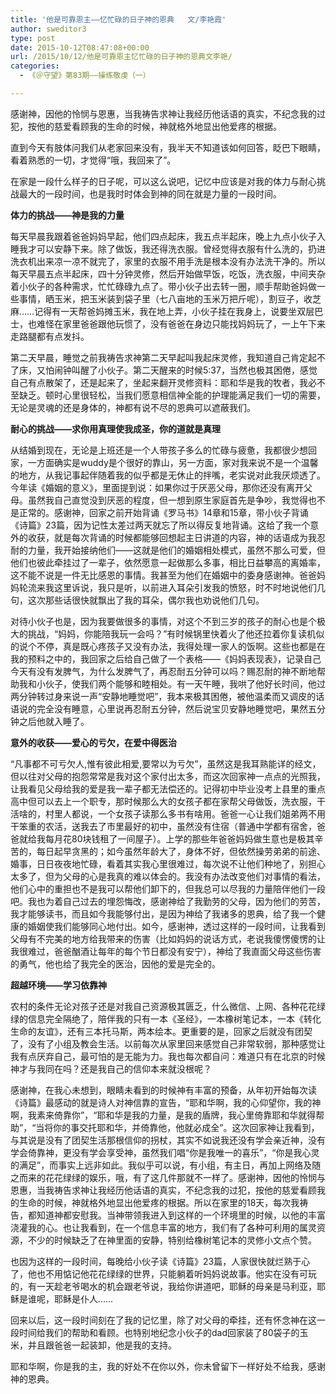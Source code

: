 ```yaml
---
title: '他是可靠恩主——忆忙碌的日子神的恩典   文/李艳霞'
author: sweditor3
type: post
date: 2015-10-12T08:47:08+00:00
url: /2015/10/12/他是可靠恩主忆忙碌的日子神的恩典文李艳/
categories:
  - 《＠守望》第83期——操练敬虔（一）

---
```

感谢神，因他的怜悯与恩惠，当我祷告求神让我经历他话语的真实，不纪念我的过犯，按他的慈爱看顾我的生命的时候，神就格外地显出他爱疼的根据。 

<!--more-->

直到今天有肢体问我们从老家回来没有，我半天不知道该如何回答，眨巴下眼睛，看着熟悉的一切，才觉得&ldquo;哦，我回来了&rdquo;。 

在家是一段什么样子的日子呢，可以这么说吧，记忆中应该是对我的体力与耐心挑战最大的一段时间，也是我时时体会到神的同在就是力量的一段时间。 

**体力的挑战&mdash;&mdash;神是我的力量** 

每天早晨我跟着爸爸妈妈早起，他们四点起床，我五点半起床，晚上九点小伙子入睡我才可以安静下来。除了做饭，我还得洗衣服。曾经觉得衣服有什么洗的，扔进洗衣机出来凉一凉不就完了，家里的衣服不用手洗是根本没有办法洗干净的。所以每天早晨五点半起床，四十分钟灵修，然后开始做早饭，吃饭，洗衣服，中间夹杂着小伙子的各种需求，忙忙碌碌九点了。带小伙子出去转一圈，顺手帮助爸妈做一些事情，晒玉米，把玉米装到袋子里（七八亩地的玉米万把斤呢），割豆子，收芝麻&hellip;&hellip;记得有一天帮爸妈摊玉米，我在地上弄，小伙子挂在我身上，说要坐双层巴士，也难怪在家里爸爸跟他玩惯了，没有爸爸在身边只能找妈妈玩了，一上午下来走路腿都有点发抖。 

第二天早晨，睡觉之前我祷告求神第二天早起叫我起床灵修，我知道自己肯定起不了床，又怕闹钟叫醒了小伙子。第二天醒来的时候5:37，当然也极其困倦，感觉自己有点散架了，还是起来了，坐起来翻开灵修资料：耶和华是我的牧者，我必不至缺乏。顿时心里很轻松，当我们愿意相信神全能的护理能满足我们一切的需要，无论是灵魂的还是身体的，神都有说不尽的恩典可以遮蔽我们。 

**耐心的挑战&mdash;&mdash;求你用真理使我成圣，你的道就是真理** 

从结婚到现在，无论是上班还是一个人带孩子多么的忙碌与疲惫，我都很少想回家，一方面确实是wuddy是个很好的靠山，另一方面，家对我来说不是一个温馨的地方，从我记事起伴随着我的似乎都是无休止的拌嘴，老实说对此我厌烦透了。今年读《婚姻的意义》，里面提到说：如果你过于厌恶父母，那你还没有离开父母。虽然我自己直觉没到厌恶的程度，但一想到原生家庭首先是争吵，我觉得也不是正常的。感谢神，回家之前开始背诵《罗马书》14章和15章，带小伙子背诵《诗篇》23篇，因为记性太差过两天就忘了所以得反复地背诵。这给了我一个意外的收获，就是每次背诵的时候都能够回想起主日讲道的内容，神的话语成为我忍耐的力量，我开始接纳他们&mdash;&mdash;这就是他们的婚姻相处模式，虽然不那么可爱，但他们也彼此牵挂过了一辈子，依然愿意一起做那么多事，相比日益攀高的离婚率，这不能不说是一件无比感恩的事情。我甚至为他们在婚姻中的委身感谢神。爸爸妈妈轮流来我这里诉说，我只是听，以前进入耳朵引发我的愤怒，时不时地说他们几句，这次那些话很快就飘出了我的耳朵，偶尔我也劝说他们几句。 

对待小伙子也是，因为我要做很多的事情，对这个不到三岁的孩子的耐心也是个极大的挑战，&ldquo;妈妈，你能陪我玩一会吗？&rdquo;有时候锅里快着火了他还拉着你复读机似的说个不停，真是既心疼孩子又没有办法，我得处理一家人的饭啊。这些也都是在我的预料之中的，我回家之后给自己做了一个表格&mdash;&mdash;《妈妈表现表》，记录自己今天有没有发脾气，为什么发脾气了，再忍耐五分钟可以吗？赐忍耐的神不断地帮助我和小伙子，使我们两个能够和睦相处。有一天午睡，我哄了他好长时间，他过两分钟转过身来说一声&ldquo;安静地睡觉吧&rdquo;，我本来极其困倦，被他温柔而又调皮的话语说的完全没有睡意，心里说再忍耐五分钟，然后说宝贝安静地睡觉吧，果然五分钟之后他就入睡了。 

**意外的收获&mdash;&mdash;爱心的亏欠，在爱中得医治** 

&ldquo;凡事都不可亏欠人,惟有彼此相爱,要常以为亏欠&rdquo;，虽然这是我耳熟能详的经文，但以往对父母的抱怨常常是我对这个家付出太多，而这次回家神一点点的光照我，让我看见父母给我的爱是我一辈子都无法偿还的。记得初中毕业没考上县里的重点高中但可以去上一个职专，那时候那么大的女孩子都在家帮父母做饭，洗衣服，干活啥的，村里人都说，一个女孩子读那么多书有啥用。爸爸一心让我们姐弟两不用干笨重的农活，送我去了市里最好的初中，虽然没有住宿（普通中学都有宿舍，爸爸就给我每月花80块钱租了一间屋子）。上学的那些年爸爸妈妈做生意也是极其辛苦的，每日起早贪黑的；如今虽然年龄大了，身体不好，但依然操劳弟弟的前途、婚事，日日夜夜地忙碌，看着其实我心里很难过，每次说不让他们种地了，别担心太多了，但为父母的心是我真的难以体会的。我没有办法改变他们对事情的看法，他们心中的重担也不是我可以帮他们卸下的，但我总可以尽我的力量陪伴他们一段吧。我也为着自己过去的埋怨悔改，感谢神给了我勤劳的父母，因为他们的劳苦，我才能够读书，而且如今我能够付出，是因为神给了我诸多的恩典，给了我一个健康的婚姻使我们能够同心地付出。如今，感谢神，透过这样的一段时间，让我看到父母有不完美的地方给我带来的伤害（比如妈妈的说话方式，老说我傻愣傻愣的让我很难过，爸爸酗酒让每年的每个节日都没有安宁），神给了我直面父母这些伤害的勇气，他也给了我完全的医治，因他的爱是完全的。 

**超越环境&mdash;&mdash;学习依靠神** 

农村的条件无论对孩子还是对我自己资源极其匮乏，什么微信、上网、各种花花绿绿的信息完全隔绝了，陪伴我的只有一本《圣经》，一本橡树笔记本，一本《转化生命的友谊》，还有三本托马斯，两本绘本。更重要的是，回家之后就没有团契了，没有了小组及教会生活。以前每次从家里回来感觉自己非常软弱，那种感觉让我有点厌弃自己，最可怕的是无能为力。我也每次都自问：难道只有在北京的时候神才与我同在吗？还是我自己的信仰本来就没根呢？ 

感谢神，在我心未想到，眼睛未看到的时候神有丰富的预备，从年初开始每次读《诗篇》最感动的就是诗人对神信靠的宣告，&ldquo;耶和华啊，我的心仰望你，我的神啊，我素来倚靠你&rdquo;，&ldquo;耶和华是我的力量，是我的盾牌，我心里倚靠耶和华就得帮助&rdquo;，&ldquo;当将你的事交托耶和华，并倚靠他，他就必成全&rdquo;。这次回家神让我看到，与其说是没有了团契生活那根信仰的拐杖，其实不如说我还没有学会亲近神，没有学会倚靠神，更没有学会享受神，虽然我们唱&ldquo;你是我唯一的喜乐&rdquo;，&ldquo;你是我心灵的满足&rdquo;，而事实上远非如此。我似乎可以说，有小组，有主日，再加上网络及随之而来的花花绿绿的娱乐，哦，有了这几件那就不一样了。感谢神，因他的怜悯与恩惠，当我祷告求神让我经历他话语的真实，不纪念我的过犯，按他的慈爱看顾我的生命的时候，神就格外地显出他爱疼的根据。所以在家里的18天，每次我祷告，都知道神都安慰我。当神带领我进入到这样的一个环境里的时候，以他的丰富浇灌我的心。也让我看到，在一个信息丰富的地方，我们有了各种可利用的属灵资源，不少的时候缺乏了在神里面的安静，特别给橡树笔记本的灵修小文点个赞。 

也因为这样的一段时间，每晚给小伙子读《诗篇》23篇，人家很快就烂熟于心了，他也不用惦记他花花绿绿的世界，只能躺着听妈妈说故事。他实在没有可玩的，有一天趁老爷喝水的机会跟老爷说，我给你讲道吧，耶稣的母亲是马利亚，耶稣是谁呢，耶稣是仆人&hellip;&hellip; 

回来以后，这一段时间刻在了我的记忆里，除了对父母的牵挂，还有怀念神在这一段时间给我们的帮助和看顾。也特别地纪念小伙子的dad回家装了80袋子的玉米，并且跟爸爸一起装卸，他是我的支持。 

耶和华啊，你是我的主，我的好处不在你以外，你未曾留下一样好处不给我，感谢神的恩典。 

&nbsp;